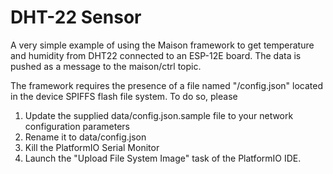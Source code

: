 # DHT-22 Sensor

A very simple example of using the Maison framework to
get temperature and humidity from DHT22 connected to an ESP-12E board.
The data is pushed as a message to the maison/ctrl topic.

The framework requires the presence of a file named "/config.json" 
located in the device SPIFFS flash file system. To do so, please 

1. Update the supplied data/config.json.sample file to your
   network configuration parameters
2. Rename it to data/config.json
3. Kill the PlatformIO Serial Monitor
4. Launch the "Upload File System Image" task of the PlatformIO IDE.
